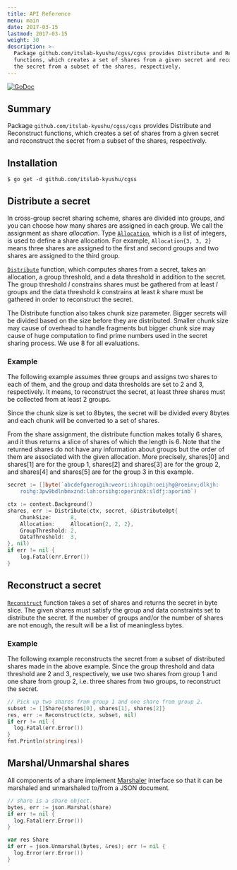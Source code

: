 ```yaml
---
title: API Reference
menu: main
date: 2017-03-15
lastmod: 2017-03-15
weight: 30
description: >-
  Package github.com/itslab-kyushu/cgss/cgss provides Distribute and Reconstruct
  functions, which creates a set of shares from a given secret and reconstruct
  the secret from a subset of the shares, respectively.
---
```

[![GoDoc](https://godoc.org/github.com/itslab-kyushu/cgss/cgss?status.svg)](https://godoc.org/github.com/itslab-kyushu/cgss/cgss)

## Summary
Package `github.com/itslab-kyushu/cgss/cgss` provides Distribute and Reconstruct
functions, which creates a set of shares from a given secret and reconstruct
the secret from a subset of the shares, respectively.

## Installation
```shell
$ go get -d github.com/itslab-kyushu/cgss
```

## Distribute a secret
In cross-group secret sharing scheme, shares are divided into groups,
and you can choose how many shares are assigned in each group.
We call the assignment as share *allocation*.
Type [`Allocation`](https://godoc.org/github.com/itslab-kyushu/cgss/cgss#Allocation),
which is a list of integers, is used to define a share allocation.
For example, `Allocation{3, 3, 2}` means three shares are assigned to the first
and second groups and two shares are assigned to the third group.

[`Distribute`](https://godoc.org/github.com/itslab-kyushu/cgss/cgss#Distribute)
function, which computes shares from a secret, takes an allocation,
a group threshold, and a data threshold in addition to the secret.
The group threshold *l* constrains shares must be gathered from at least *l*
groups
and the data threshold *k* constrains at least *k* share must be gathered
in order to reconstruct the secret.

The Distribute function also takes chunk size parameter.
Bigger secrets will be divided based on the size before they are distributed.
Smaller chunk size may cause of overhead to handle fragments but
bigger chunk size may cause of huge computation to find prime numbers used in
the secret sharing process.
We use 8 for all evaluations.

### Example
The following example assumes three groups and assigns two shares to
each of them, and the group and data thresholds are set to 2 and 3,
respectively. It means, to reconstruct the secret, at least three shares must
be collected from at least 2 groups.

Since the chunk size is set to 8bytes, the secret will be divided every
8bytes and each chunk will be converted to a set of shares.

From the share assignment, the distribute function makes totally 6 shares,
and it thus returns a slice of shares of which the length is 6.
Note that the returned shares do not have any information about groups but
the order of them are associated with the given allocation.
More precisely, shares[0] and shares[1] are for the group 1, shares[2] and
shares[3] are for the group 2, and shares[4] and shares[5] are for the
group 3 in this example.

```go
secret := []byte(`abcdefgaerogih:weori:ih:opih:oeijhg@roeinv;dlkjh:
	roihg:3pw9bdlnbmxznd:lah:orsihg:operinbk:sldfj:aporinb`)

ctx := context.Background()
shares, err := Distribute(ctx, secret, &DistributeOpt{
	ChunkSize:      8,
	Allocation:     Allocation{2, 2, 2},
	GroupThreshold: 2,
	DataThreshold:  3,
}, nil)
if err != nil {
	log.Fatal(err.Error())
}
```

## Reconstruct a secret
[`Reconstruct`](https://godoc.org/github.com/itslab-kyushu/cgss/cgss#Reconstruct)
function takes a set of shares and returns the secret in byte slice.
The given shares must satisfy the group and data constraints set to
distribute the secret.
If the number of groups and/or the number of shares are not enough, the result
will be a list of meaningless bytes.

### Example
The following example reconstructs the secret from a subset of distributed
shares made in the above example.
Since the group threshold and data threshold are 2 and 3, respectively,
we use two shares from group 1 and one share from group 2, i.e. three shares
from two groups, to reconstruct the secret.

```go
// Pick up two shares from group 1 and one share from group 2.
subset := []Share{shares[0], shares[1], shares[2]}
res, err := Reconstruct(ctx, subset, nil)
if err != nil {
  log.Fatal(err.Error())
}
fmt.Println(string(res))
```

## Marshal/Unmarshal shares
All components of a share implement
[Marshaler](https://golang.org/pkg/encoding/json/#Marshaler)
interface so that it can be marshaled and unmarshaled to/from a JSON document.

```go
// share is a share object.
bytes, err := json.Marshal(share)
if err != nil {
  log.Fatal(err.Error())
}

var res Share
if err = json.Unmarshal(bytes, &res); err != nil {
  log.Error(err.Error())
}
```
